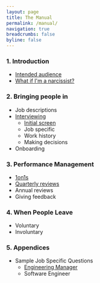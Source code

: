 ```yaml
---
layout: page
title: The Manual
permalink: /manual/
navigation: true
breadcrumbs: false
byline: false
---
```


### 1. Introduction
* [Intended audience](/manual/audience)
* [What if I'm a narcissist?](/manual/narcissist)

### 2. Bringing people in
* Job descriptions
* [Interviewing](/manual/in/interviewing/)
  * [Initial screen](/manual/in/screen)
  * Job specific
  * Work history
  * Making decisions
* Onboarding

### 3. Performance Management
* [1on1s](/manual/performance/1on1s/)
* [Quarterly reviews](/manual/performance/quarterly/)
* Annual reviews
* Giving feedback

### 4. When People Leave 
* Voluntary
* Involuntary

### 5. Appendices
* Sample Job Specific Questions
  * [Engineering Manager](/manual/appendices/questions/engineering-manager/)
  * Software Engineer

